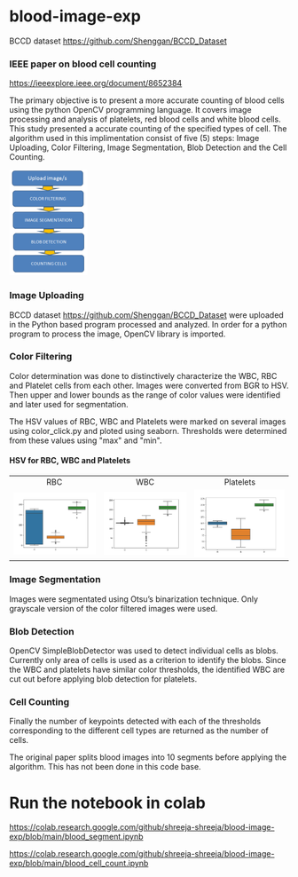 # blood-image-exp
BCCD dataset https://github.com/Shenggan/BCCD_Dataset

### IEEE paper on blood cell counting
https://ieeexplore.ieee.org/document/8652384

The primary objective is to present a more accurate counting of blood cells using the python OpenCV programming language. It covers image processing and analysis of platelets, red blood cells and white blood cells. This study presented a accurate counting of the specified types of cell. The algorithm used in this implimentation consist of five (5) steps: Image Uploading, Color Filtering, Image Segmentation, Blob Detection and the Cell Counting.

![img](algorithm.png)

### Image Uploading

BCCD dataset https://github.com/Shenggan/BCCD_Dataset were uploaded in the Python based program processed and analyzed. In order for a python program to process the image, OpenCV library is imported.

### Color Filtering

Color determination was done to distinctively characterize the WBC, RBC and Platelet cells from each other. Images were converted from BGR to HSV. Then upper and lower bounds as the range of color values were identified and later used for segmentation.

The HSV values of RBC, WBC and Platelets were marked on several images using color_click.py and ploted using seaborn. Thresholds were determined from these values using "max" and "min".

#### HSV for RBC, WBC and Platelets 

<table>
  <tr> <td align="center"> RBC </td> <td align="center"> WBC </td> <td align="center"> Platelets </td> </tr>
  <tr> <td> <img src="outputrbc.png" width=270 title="RBC-HSV"/></td> <td><img src="outputwbc.png" width=270 title="WBC-HSV"/></td> <td><img src="outputplatelets.png" width=270 title="Platelets-HSV"/></td> </tr>
</table>

### Image Segmentation
 
Images were segmentated using Otsu’s binarization technique. Only grayscale version of the color filtered images were used.

### Blob Detection

OpenCV SimpleBlobDetector was used to detect individual cells as blobs. Currently only area of cells is used as a criterion to identify the blobs. Since the WBC and platelets have similar color thresholds, the identified WBC are cut out before applying blob detection for platelets.

### Cell Counting

Finally the number of keypoints detected with each of the thresholds corresponding to the different cell types are returned as the number of cells.



The original paper splits blood images into 10 segments before applying the algorithm. This has not been done in this code base.






# Run the notebook in colab
https://colab.research.google.com/github/shreeja-shreeja/blood-image-exp/blob/main/blood_segment.ipynb

https://colab.research.google.com/github/shreeja-shreeja/blood-image-exp/blob/main/blood_cell_count.ipynb
